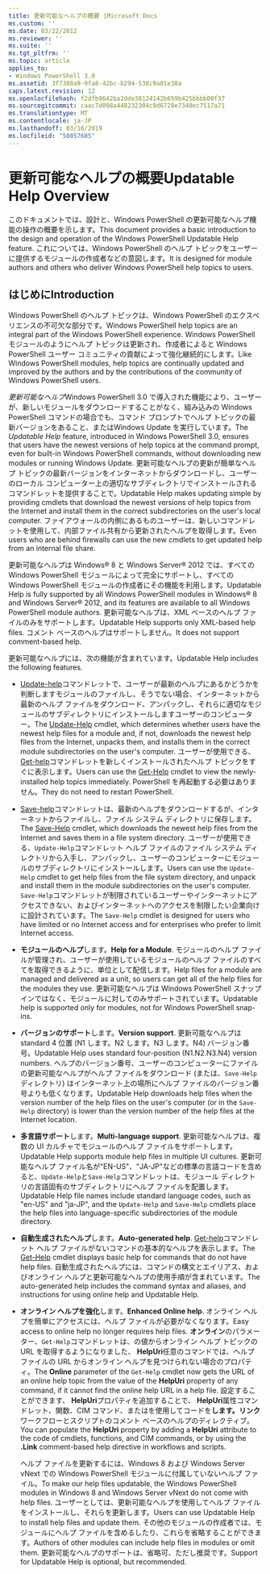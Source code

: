 ```yaml
---
title: 更新可能なヘルプの概要 |Microsoft Docs
ms.custom: ''
ms.date: 03/22/2012
ms.reviewer: ''
ms.suite: ''
ms.tgt_pltfrm: ''
ms.topic: article
applies_to:
- Windows PowerShell 3.0
ms.assetid: 3f7388a9-9fa8-42bc-b294-538c9a01e30a
caps.latest.revision: 12
ms.openlocfilehash: f2dfb9642ba2dde38124142b659b425bbbb00f37
ms.sourcegitcommit: caac7d098a448232304c9d6728e7340ec7517a71
ms.translationtype: MT
ms.contentlocale: ja-JP
ms.lasthandoff: 03/16/2019
ms.locfileid: "58057605"
---
```

# <a name="updatable-help-overview"></a><span data-ttu-id="868d7-102">更新可能なヘルプの概要</span><span class="sxs-lookup"><span data-stu-id="868d7-102">Updatable Help Overview</span></span>

<span data-ttu-id="868d7-103">このドキュメントでは、設計と、Windows PowerShell の更新可能なヘルプ機能の操作の概要を示します。</span><span class="sxs-lookup"><span data-stu-id="868d7-103">This document provides a basic introduction to the design and operation of the Windows PowerShell Updatable Help feature.</span></span> <span data-ttu-id="868d7-104">これについては、Windows PowerShell のヘルプ トピックをユーザーに提供するモジュールの作成者などの意図します。</span><span class="sxs-lookup"><span data-stu-id="868d7-104">It is designed for module authors and others who deliver Windows PowerShell help topics to users.</span></span>

## <a name="introduction"></a><span data-ttu-id="868d7-105">はじめに</span><span class="sxs-lookup"><span data-stu-id="868d7-105">Introduction</span></span>

<span data-ttu-id="868d7-106">Windows PowerShell のヘルプ トピックは、Windows PowerShell のエクスペリエンスの不可欠な部分です。</span><span class="sxs-lookup"><span data-stu-id="868d7-106">Windows PowerShell help topics are an integral part of the Windows PowerShell experience.</span></span> <span data-ttu-id="868d7-107">Windows PowerShell モジュールのようにヘルプ トピックは更新され、作成者によると Windows PowerShell ユーザー コミュニティの貢献によって強化継続的にします。</span><span class="sxs-lookup"><span data-stu-id="868d7-107">Like Windows PowerShell modules, help topics are continually updated and improved by the authors and by the contributions of the community of Windows PowerShell users.</span></span>

<span data-ttu-id="868d7-108">*更新可能なヘルプ*Windows PowerShell 3.0 で導入された機能により、ユーザーが、新しいモジュールをダウンロードすることがなく、組み込みの Windows PowerShell コマンドの場合でも、コマンド プロンプトでヘルプ トピックの最新バージョンをあること、またはWindows Update を実行しています。</span><span class="sxs-lookup"><span data-stu-id="868d7-108">The *Updatable Help* feature, introduced in Windows PowerShell 3.0, ensures that users have the newest versions of help topics at the command prompt, even for built-in Windows PowerShell commands, without downloading new modules or running Windows Update.</span></span> <span data-ttu-id="868d7-109">更新可能なヘルプの更新が簡単なヘルプ トピックの最新バージョンをインターネットからダウンロードし、ユーザーのローカル コンピューター上の適切なサブディレクトリでインストールされるコマンドレットを提供することで。</span><span class="sxs-lookup"><span data-stu-id="868d7-109">Updatable Help makes updating simple by providing cmdlets that download the newest versions of help topics from the Internet and install them in the correct subdirectories on the user's local computer.</span></span> <span data-ttu-id="868d7-110">ファイアウォールの内側にあるものユーザーは、新しいコマンドレットを使用して、内部ファイル共有から更新されたヘルプを取得します。</span><span class="sxs-lookup"><span data-stu-id="868d7-110">Even users who are behind firewalls can use the new cmdlets to get updated help from an internal file share.</span></span>

<span data-ttu-id="868d7-111">更新可能なヘルプは Windows® 8 と Windows Server® 2012 では、すべての Windows PowerShell モジュールによって完全にサポートし、すべての Windows PowerShell モジュールの作成者にその機能を利用します。</span><span class="sxs-lookup"><span data-stu-id="868d7-111">Updatable Help is fully supported by all Windows PowerShell modules in Windows® 8 and Windows Server® 2012, and its features are available to all Windows PowerShell module authors.</span></span> <span data-ttu-id="868d7-112">更新可能なヘルプは、XML ベースのヘルプ ファイルのみをサポートします。</span><span class="sxs-lookup"><span data-stu-id="868d7-112">Updatable Help supports only XML-based help files.</span></span> <span data-ttu-id="868d7-113">コメント ベースのヘルプはサポートしません。</span><span class="sxs-lookup"><span data-stu-id="868d7-113">It does not support comment-based help.</span></span>

<span data-ttu-id="868d7-114">更新可能なヘルプには、次の機能が含まれています。</span><span class="sxs-lookup"><span data-stu-id="868d7-114">Updatable Help includes the following features.</span></span>

- <span data-ttu-id="868d7-115">[Update-help](/powershell/module/Microsoft.PowerShell.Core/Update-Help)コマンドレットで、ユーザーが最新のヘルプにあるかどうかを判断しますモジュールのファイルし、そうでない場合、インターネットから最新のヘルプ ファイルをダウンロード、アンパックし、それらに適切なモジュールのサブディレクトリにインストールしますユーザーのコンピューター。</span><span class="sxs-lookup"><span data-stu-id="868d7-115">The [Update-Help](/powershell/module/Microsoft.PowerShell.Core/Update-Help) cmdlet, which determines whether users have the newest help files for a module and, if not, downloads the newest help files from the Internet, unpacks them, and installs them in the correct module subdirectories on the user's computer.</span></span>
  <span data-ttu-id="868d7-116">ユーザーが使用できる、 [Get-help](/powershell/module/Microsoft.PowerShell.Core/Get-Help)コマンドレットを新しくインストールされたヘルプ トピックをすぐに表示します。</span><span class="sxs-lookup"><span data-stu-id="868d7-116">Users can use the [Get-Help](/powershell/module/Microsoft.PowerShell.Core/Get-Help) cmdlet to view the newly-installed help topics immediately.</span></span>
  <span data-ttu-id="868d7-117">PowerShell を再起動する必要はありません。</span><span class="sxs-lookup"><span data-stu-id="868d7-117">They do not need to restart PowerShell.</span></span>

- <span data-ttu-id="868d7-118">[Save-help](/powershell/module/Microsoft.PowerShell.Core/Save-Help)コマンドレットは、最新のヘルプをダウンロードするが、インターネットからファイルし、ファイル システム ディレクトリに保存します。</span><span class="sxs-lookup"><span data-stu-id="868d7-118">The [Save-Help](/powershell/module/Microsoft.PowerShell.Core/Save-Help) cmdlet, which downloads the newest help files from the Internet and saves them in a file system directory.</span></span> <span data-ttu-id="868d7-119">ユーザーが使用できる、`Update-Help`コマンドレット ヘルプ ファイルのファイル システム ディレクトリから入手し、アンパックし、ユーザーのコンピューターにモジュールのサブディレクトリにインストールします。</span><span class="sxs-lookup"><span data-stu-id="868d7-119">Users can use the `Update-Help` cmdlet to get help files from the file system directory, and unpack and install them in the module subdirectories on the user's computer.</span></span> <span data-ttu-id="868d7-120">`Save-Help`コマンドレットが制限されているユーザーやインターネットにアクセスできない、およびインターネットへのアクセスを制限したい企業向けに設計されています。</span><span class="sxs-lookup"><span data-stu-id="868d7-120">The `Save-Help` cmdlet is designed for users who have limited or no Internet access and for enterprises who prefer to limit Internet access.</span></span>

- <span data-ttu-id="868d7-121">**モジュールのヘルプ**します。</span><span class="sxs-lookup"><span data-stu-id="868d7-121">**Help for a Module**.</span></span> <span data-ttu-id="868d7-122">モジュールのヘルプ ファイルが管理され、ユーザーが使用しているモジュールのヘルプ ファイルのすべてを取得できるように、単位として配信します。</span><span class="sxs-lookup"><span data-stu-id="868d7-122">Help files for a module are managed and delivered as a unit, so users can get all of the help files for the modules they use.</span></span> <span data-ttu-id="868d7-123">更新可能なヘルプは Windows PowerShell スナップインではなく、モジュールに対してのみサポートされています。</span><span class="sxs-lookup"><span data-stu-id="868d7-123">Updatable help is supported only for modules, not for Windows PowerShell snap-ins.</span></span>

- <span data-ttu-id="868d7-124">**バージョンのサポート**します。</span><span class="sxs-lookup"><span data-stu-id="868d7-124">**Version support**.</span></span> <span data-ttu-id="868d7-125">更新可能なヘルプは standard 4 位置 (N1 します。N2 します。N3 します。N4) バージョン番号。</span><span class="sxs-lookup"><span data-stu-id="868d7-125">Updatable Help uses standard four-position (N1.N2.N3.N4) version numbers.</span></span> <span data-ttu-id="868d7-126">ヘルプのバージョン番号、ユーザーのコンピューターにファイルの更新可能なヘルプがヘルプ ファイルをダウンロード (または、`Save-Help`ディレクトリ) はインターネット上の場所にヘルプ ファイルのバージョン番号よりも低くなります。</span><span class="sxs-lookup"><span data-stu-id="868d7-126">Updatable Help downloads help files when the version number of the help files on the user's computer (or in the `Save-Help` directory) is lower than the version number of the  help files at the Internet location.</span></span>

- <span data-ttu-id="868d7-127">**多言語サポート**します。</span><span class="sxs-lookup"><span data-stu-id="868d7-127">**Multi-language support**.</span></span> <span data-ttu-id="868d7-128">更新可能なヘルプは、複数の UI カルチャでモジュールのヘルプ ファイルをサポートします。</span><span class="sxs-lookup"><span data-stu-id="868d7-128">Updatable Help supports module help files in multiple UI cultures.</span></span> <span data-ttu-id="868d7-129">更新可能なヘルプ ファイル名が"EN-US"、"JA-JP"などの標準の言語コードを含めると、`Update-Help`と`Save-Help`コマンドレットは、モジュール ディレクトリの言語固有のサブディレクトリにヘルプ ファイルを配置します。</span><span class="sxs-lookup"><span data-stu-id="868d7-129">Updatable Help file names include standard language codes, such as "en-US" and "ja-JP", and the `Update-Help` and `Save-Help` cmdlets place the help files into language-specific subdirectories of the module directory.</span></span>

- <span data-ttu-id="868d7-130">**自動生成されたヘルプ**します。</span><span class="sxs-lookup"><span data-stu-id="868d7-130">**Auto-generated help**.</span></span> <span data-ttu-id="868d7-131">[Get-help](/powershell/module/Microsoft.PowerShell.Core/Get-Help)コマンドレット ヘルプ ファイルがないコマンドの基本的なヘルプを表示します。</span><span class="sxs-lookup"><span data-stu-id="868d7-131">The [Get-Help](/powershell/module/Microsoft.PowerShell.Core/Get-Help) cmdlet displays basic help for commands that do not have help files.</span></span> <span data-ttu-id="868d7-132">自動生成されたヘルプには、コマンドの構文とエイリアス、およびオンライン ヘルプと更新可能なヘルプの使用手順が含まれています。</span><span class="sxs-lookup"><span data-stu-id="868d7-132">The auto-generated help includes the command syntax and aliases, and instructions for using online help and Updatable Help.</span></span>

- <span data-ttu-id="868d7-133">**オンライン ヘルプを強化**します。</span><span class="sxs-lookup"><span data-stu-id="868d7-133">**Enhanced Online help**.</span></span> <span data-ttu-id="868d7-134">オンライン ヘルプを簡単にアクセスには、ヘルプ ファイルが必要がなくなります。</span><span class="sxs-lookup"><span data-stu-id="868d7-134">Easy access to online help no longer requires help files.</span></span> <span data-ttu-id="868d7-135">**オンライン**のパラメーター、`Get-Help`コマンドレットは、の値からオンライン ヘルプ トピックの URL を取得するようになりました、 **HelpUri**任意のコマンドでは、ヘルプ ファイルの URL からオンライン ヘルプを見つけられない場合のプロパティ。</span><span class="sxs-lookup"><span data-stu-id="868d7-135">The **Online** parameter of the `Get-Help` cmdlet now gets the URL of an online help topic from the value of the **HelpUri** property of any command, if it cannot find the online help URL in a help file.</span></span> <span data-ttu-id="868d7-136">設定することができます、 **HelpUri**プロパティを追加することで、 **HelpUri**属性コマンドレット、関数、CIM コマンド、またはを使用してコードを**します。リンク**ワークフローとスクリプトのコメント ベースのヘルプのディレクティブ。</span><span class="sxs-lookup"><span data-stu-id="868d7-136">You can populate the **HelpUri** property by adding a **HelpUri** attribute to the code of cmdlets, functions, and CIM commands, or by using the **.Link** comment-based help directive in workflows and scripts.</span></span>

  <span data-ttu-id="868d7-137">ヘルプ ファイルを更新するには、Windows 8 および Windows Server vNext での Windows PowerShell モジュールに付属していないヘルプ ファイル。</span><span class="sxs-lookup"><span data-stu-id="868d7-137">To make our help files updatable, the Windows PowerShell modules in Windows 8 and Windows Server vNext do not come with help files.</span></span> <span data-ttu-id="868d7-138">ユーザーとしては、更新可能なヘルプを使用してヘルプ ファイルをインストールし、それらを更新します。</span><span class="sxs-lookup"><span data-stu-id="868d7-138">Users can use Updatable Help to install help files and update them.</span></span> <span data-ttu-id="868d7-139">その他のモジュールの作成者では、モジュールにヘルプ ファイルを含めるしたり、これらを省略することができます。</span><span class="sxs-lookup"><span data-stu-id="868d7-139">Authors of other modules can include help files in modules or omit them.</span></span> <span data-ttu-id="868d7-140">更新可能なヘルプのサポートは、省略可、ただし推奨です。</span><span class="sxs-lookup"><span data-stu-id="868d7-140">Support for Updatable Help is optional, but recommended.</span></span>
